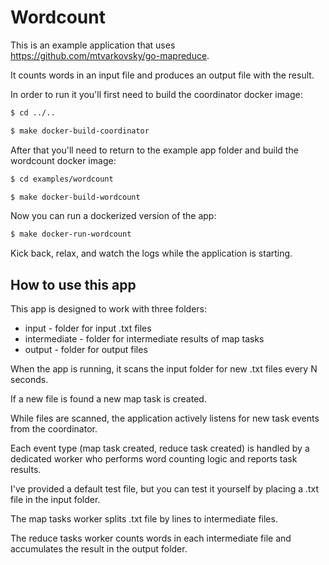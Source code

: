 # Wordcount

This is an example application that uses https://github.com/mtvarkovsky/go-mapreduce.

It counts words in an input file and produces an output file with the result.

In order to run it you'll first need to build the coordinator docker image:
```bash
$ cd ../..
```
```bash
$ make docker-build-coordinator
```

After that you'll need to return to the example app folder and build the wordcount docker image:
```bash
$ cd examples/wordcount
```
```bash
$ make docker-build-wordcount
```

Now you can run a dockerized version of the app:
```bash
$ make docker-run-wordcount
```

Kick back, relax, and watch the logs while the application is starting.

## How to use this app

This app is designed to work with three folders:
- input - folder for input .txt files
- intermediate - folder for intermediate results of map tasks
- output - folder for output files

When the app is running, it scans the input folder for new .txt files every N seconds.

If a new file is found a new map task is created.

While files are scanned, the application actively listens for new task events from the coordinator.

Each event type (map task created, reduce task created) is handled by a dedicated worker who performs word counting logic and reports task results.

I've provided a default test file, but you can test it yourself by placing a .txt file in the input folder.

The map tasks worker splits .txt file by lines to intermediate files.

The reduce tasks worker counts words in each intermediate file and accumulates the result in the output folder.

